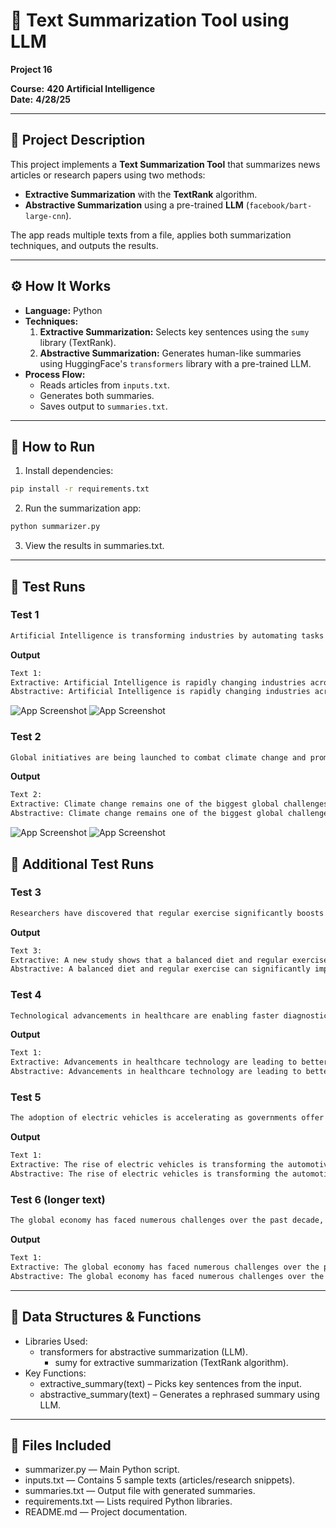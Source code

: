 # 📝 Text Summarization Tool using LLM
**Project 16**

**Course:** **420 Artificial Intelligence**  
**Date:** **4/28/25**

---

## 📖 **Project Description**
This project implements a **Text Summarization Tool** that summarizes news articles or research papers using two methods:
- **Extractive Summarization** with the **TextRank** algorithm.
- **Abstractive Summarization** using a pre-trained **LLM** (`facebook/bart-large-cnn`).

The app reads multiple texts from a file, applies both summarization techniques, and outputs the results.

---

## ⚙️ **How It Works**
- **Language:** Python
- **Techniques:**
  1. **Extractive Summarization:** Selects key sentences using the `sumy` library (TextRank).
  2. **Abstractive Summarization:** Generates human-like summaries using HuggingFace's `transformers` library with a pre-trained LLM.
- **Process Flow:**
   - Reads articles from `inputs.txt`.
   - Generates both summaries.
   - Saves output to `summaries.txt`.

---

## 🚀 **How to Run**
1. Install dependencies:
```bash
pip install -r requirements.txt
```
2. Run the summarization app:
```bash
python summarizer.py
```
3. View the results in summaries.txt.

---

## 🧪 **Test Runs**

### **Test 1**
```txt
Artificial Intelligence is transforming industries by automating tasks and improving decision-making processes.
```

**Output**
```txt
Text 1:
Extractive: Artificial Intelligence is rapidly changing industries across the world. Companies are investing heavily in AI research to stay competitive.
Abstractive: Artificial Intelligence is rapidly changing industries across the world. Companies are investing heavily in AI research to stay competitive. The rise of AI has led to a surge in the number of companies using the technology.
```

![App Screenshot](https://snipboard.io/nWrumo.jpg)
![App Screenshot](https://snipboard.io/upySGw.jpg)

### **Test 2**
```txt
Global initiatives are being launched to combat climate change and promote renewable energy sources worldwide.
```

**Output**
```txt
Text 2:
Extractive: Climate change remains one of the biggest global challenges. Governments are working together to reduce carbon emissions and promote green energy.
Abstractive: Climate change remains one of the biggest global challenges. Governments are working together to reduce carbon emissions and promote green energy.

```
![App Screenshot](https://snipboard.io/UQsdVe.jpg)
![App Screenshot](https://snipboard.io/PK5enV.jpg)

## 🔧 Additional Test Runs

### **Test 3**
```txt
Researchers have discovered that regular exercise significantly boosts mental health and cognitive function.
```

**Output**
```txt
Text 3:
Extractive: A new study shows that a balanced diet and regular exercise can significantly improve mental health and productivity.
Abstractive: A balanced diet and regular exercise can significantly improve mental health and productivity. A new study shows that a balanced diet can significantly improved mental health.

```

### **Test 4**
```txt
Technological advancements in healthcare are enabling faster diagnostics and more personalized treatments for patients.
```

**Output**
```txt
Text 1:
Extractive: Advancements in healthcare technology are leading to better patient outcomes and more efficient treatments.
Abstractive: Advancements in healthcare technology are leading to better patient outcomes and more efficient treatments, according to the World Health Organisation.

```

### **Test 5**
```txt
The adoption of electric vehicles is accelerating as governments offer incentives and infrastructure improves.
```

**Output**
```txt
Text 1:
Extractive: The rise of electric vehicles is transforming the automotive industry, with major manufacturers shifting towards sustainable solutions.
Abstractive: The rise of electric vehicles is transforming the automotive industry. Major manufacturers are shifting towards sustainable solutions. Electric vehicles are becoming more and more popular with consumers.
```

### **Test 6 (longer text)**
```txt
The global economy has faced numerous challenges over the past decade, including financial crises, pandemics, and geopolitical tensions. These events have disrupted supply chains, increased inflation rates, and shifted the dynamics of international trade. In response, governments and central banks around the world have implemented various monetary and fiscal policies to stabilize markets and support economic recovery.
```

**Output**
```txt
Text 1:
Extractive: The global economy has faced numerous challenges over the past decade, including financial crises, pandemics, and geopolitical tensions. In response, governments and central banks around the world have implemented various monetary and fiscal policies to stabilize markets and support economic recovery.
Abstractive: The global economy has faced numerous challenges over the past decade, including financial crises, pandemics, and geopolitical tensions. These events have disrupted supply chains, increased inflation rates, and shifted the dynamics of international trade. In response, governments and central banks around the world have implemented various monetary and fiscal policies to stabilize markets.
```

---
## 💾 **Data Structures & Functions**
- Libraries Used:
  - transformers for abstractive summarization (LLM).
	- sumy for extractive summarization (TextRank algorithm).
- Key Functions:
	- extractive_summary(text) – Picks key sentences from the input.
	- abstractive_summary(text) – Generates a rephrased summary using LLM.

---

## 📂 **Files Included**
- summarizer.py — Main Python script.
- inputs.txt — Contains 5 sample texts (articles/research snippets).
- summaries.txt — Output file with generated summaries.
- requirements.txt — Lists required Python libraries.
- README.md — Project documentation.
